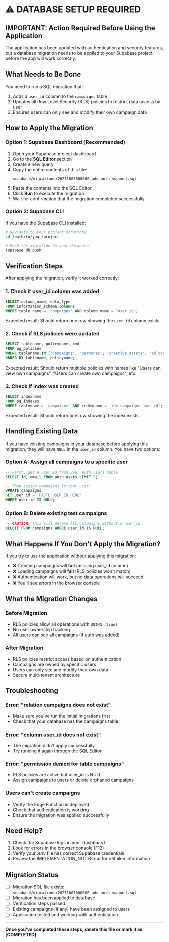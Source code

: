 # ⚠️ DATABASE SETUP REQUIRED

## IMPORTANT: Action Required Before Using the Application

The application has been updated with authentication and security features, but a database migration needs to be applied to your Supabase project before the app will work correctly.

## What Needs to Be Done

You need to run a SQL migration that:
1. Adds a `user_id` column to the `campaigns` table
2. Updates all Row Level Security (RLS) policies to restrict data access by user
3. Ensures users can only see and modify their own campaign data

## How to Apply the Migration

### Option 1: Supabase Dashboard (Recommended)

1. Open your Supabase project dashboard
2. Go to the **SQL Editor** section
3. Create a new query
4. Copy the entire contents of this file:
   ```
   supabase/migrations/20251007000000_add_auth_support.sql
   ```
5. Paste the contents into the SQL Editor
6. Click **Run** to execute the migration
7. Wait for confirmation that the migration completed successfully

### Option 2: Supabase CLI

If you have the Supabase CLI installed:

```bash
# Navigate to your project directory
cd /path/to/your/project

# Push the migration to your database
supabase db push
```

## Verification Steps

After applying the migration, verify it worked correctly:

### 1. Check if user_id column was added

```sql
SELECT column_name, data_type
FROM information_schema.columns
WHERE table_name = 'campaigns' AND column_name = 'user_id';
```

Expected result: Should return one row showing the `user_id` column exists.

### 2. Check if RLS policies were updated

```sql
SELECT tablename, policyname, cmd
FROM pg_policies
WHERE tablename IN ('campaigns', 'personas', 'creative_assets', 'ad_copy', 'leads')
ORDER BY tablename, policyname;
```

Expected result: Should return multiple policies with names like "Users can view own campaigns", "Users can create own campaigns", etc.

### 3. Check if index was created

```sql
SELECT indexname
FROM pg_indexes
WHERE tablename = 'campaigns' AND indexname = 'idx_campaigns_user_id';
```

Expected result: Should return one row showing the index exists.

## Handling Existing Data

If you have existing campaigns in your database before applying this migration, they will have `NULL` in the `user_id` column. You have two options:

### Option A: Assign all campaigns to a specific user

```sql
-- First, get a user ID from your auth.users table
SELECT id, email FROM auth.users LIMIT 5;

-- Then assign campaigns to that user
UPDATE campaigns
SET user_id = 'PASTE_USER_ID_HERE'
WHERE user_id IS NULL;
```

### Option B: Delete existing test campaigns

```sql
-- CAUTION: This will delete ALL campaigns without a user_id
DELETE FROM campaigns WHERE user_id IS NULL;
```

## What Happens If You Don't Apply the Migration?

If you try to use the application without applying this migration:

- ❌ Creating campaigns will **fail** (missing user_id column)
- ❌ Loading campaigns will **fail** (RLS policies won't match)
- ❌ Authentication will work, but no data operations will succeed
- ❌ You'll see errors in the browser console

## What the Migration Changes

### Before Migration
- RLS policies allow all operations with `USING (true)`
- No user ownership tracking
- All users can see all campaigns (if auth was added)

### After Migration
- RLS policies restrict access based on authentication
- Campaigns are owned by specific users
- Users can only see and modify their own data
- Secure multi-tenant architecture

## Troubleshooting

### Error: "relation campaigns does not exist"
- Make sure you've run the initial migrations first
- Check that your database has the campaigns table

### Error: "column user_id does not exist"
- The migration didn't apply successfully
- Try running it again through the SQL Editor

### Error: "permission denied for table campaigns"
- RLS policies are active but user_id is NULL
- Assign campaigns to users or delete orphaned campaigns

### Users can't create campaigns
- Verify the Edge Function is deployed
- Check that authentication is working
- Ensure the migration was applied successfully

## Need Help?

1. Check the Supabase logs in your dashboard
2. Look for errors in the browser console (F12)
3. Verify your .env file has correct Supabase credentials
4. Review the IMPLEMENTATION_NOTES.md for detailed information

## Migration Status

- [ ] Migration SQL file exists: `supabase/migrations/20251007000000_add_auth_support.sql`
- [ ] Migration has been applied to database
- [ ] Verification steps passed
- [ ] Existing campaigns (if any) have been assigned to users
- [ ] Application tested and working with authentication

---

**Once you've completed these steps, delete this file or mark it as [COMPLETED]**

